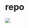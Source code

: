 # repo

![](https://raw.githubusercontent.com/workoss/repo/master/img/ECP%E5%88%9B%E5%BB%BA%E8%AE%A2%E5%8D%95%E6%B5%81%E7%A8%8B.png)
